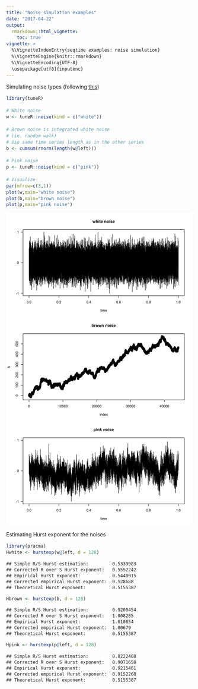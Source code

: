 ```yaml
---
title: "Noise simulation examples"
date: "2017-04-22"
output: 
  rmarkdown::html_vignette:
    toc: true
vignette: >
  %\VignetteIndexEntry{seqtime examples: noise simulation}
  %\VignetteEngine{knitr::rmarkdown}
  %\VignetteEncoding{UTF-8}
  \usepackage[utf8]{inputenc}
---
```


Simulating noise types (following [this](http://stackoverflow.com/questions/8697567/how-to-simulate-pink-noise-in-r))





```r
library(tuneR)

# White noise
w <- tuneR::noise(kind = c("white"))

# Brown noise is integrated white noise
# (ie. random walk)
# Use same time series length as in the other series
b <- cumsum(rnorm(length(w@left)))

# Pink noise
p <- tuneR::noise(kind = c("pink"))

# Visualize
par(mfrow=c(3,1))
plot(w,main="white noise")
plot(b,main="brown noise")
plot(p,main="pink noise")
```

![plot of chunk noise_simu](figure_noise_simulations/noise_simu-1.png)

Estimating Hurst exponent for the noises


```r
library(pracma)
Hwhite <- hurstexp(w@left, d = 128)
```

```
## Simple R/S Hurst estimation:         0.5339983 
## Corrected R over S Hurst exponent:   0.5552242 
## Empirical Hurst exponent:            0.5440915 
## Corrected empirical Hurst exponent:  0.528688 
## Theoretical Hurst exponent:          0.5155387
```

```r
Hbrown <- hurstexp(b, d = 128)
```

```
## Simple R/S Hurst estimation:         0.9200454 
## Corrected R over S Hurst exponent:   1.008285 
## Empirical Hurst exponent:            1.010854 
## Corrected empirical Hurst exponent:  1.00679 
## Theoretical Hurst exponent:          0.5155387
```

```r
Hpink <- hurstexp(p@left, d = 128)
```

```
## Simple R/S Hurst estimation:         0.8222468 
## Corrected R over S Hurst exponent:   0.9071658 
## Empirical Hurst exponent:            0.9215461 
## Corrected empirical Hurst exponent:  0.9152268 
## Theoretical Hurst exponent:          0.5155387
```



